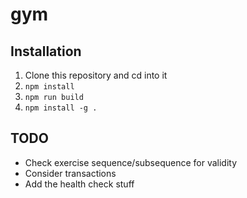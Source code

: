 # gym

## Installation

1. Clone this repository and cd into it
2. `npm install`
3. `npm run build`
4. `npm install -g .`

## TODO

- Check exercise sequence/subsequence for validity
- Consider transactions
- Add the health check stuff
